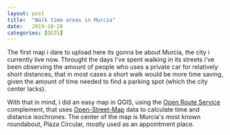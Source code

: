 ```yaml
---
layout: post
title:  "Walk time areas in Murcia"
date:   2019-10-28 
categories: [QGIS]
---
```

The first map i dare to upload here its gonna be about Murcia, the city i currently live now. Throught the days I've spent walking in its streets i've been observing the amount of people who uses a private car for relatively short distances, that in most cases a short walk would be more time saving, given the amount of time needed to find a parking spot (which the city center lacks). 

With that in mind, i did an easy map in QGIS, using the [Open Route Service] complement, that uses [Open-Street-Map] data to calculate time and distance isochrones. The center of the map is Murcia's most known roundabout, Plaza Circular, mostly used as an appointment place.


[Open Route Service]: https://openrouteservice.org/
[Open-Street-Map]: https://www.openstreetmap.org
